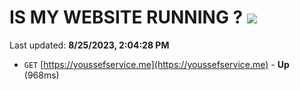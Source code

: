 # IS MY WEBSITE RUNNING ? [![](https://img.shields.io/static/v1?label=Sponsor&message=%E2%9D%A4&logo=GitHub&color=%23fe8e86)](https://github.com/sponsors/<username>)

Last updated: **8/25/2023, 2:04:28 PM**

- `GET` [https://youssefservice.me](https://youssefservice.me) - **Up** (968ms)
